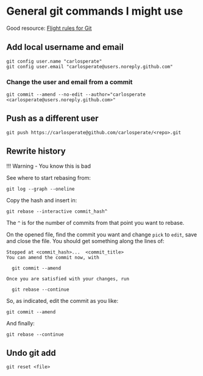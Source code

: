 # General git commands I might use

Good resource: [Flight rules for Git](https://github.com/k88hudson/git-flight-rules)


## Add local username and email

```
git config user.name "carlosperate"
git config user.email "carlosperate@users.noreply.github.com"
```

### Change the user and email from a commit

```
git commit --amend --no-edit --author="carlosperate <carlosperate@users.noreply.github.com>"
```


## Push as a different user

```
git push https://carlosperate@github.com/carlosperate/<repo>.git
```


## Rewrite history

!!! Warning - You know this is bad

See where to start rebasing from:

```
git log --graph --oneline
```

Copy the hash and insert in:

```
git rebase --interactive commit_hash^
```

The `^` is for the number of commits from that point you want to rebase.

On the opened file, find the commit you want and change `pick` to `edit`, save and close the file. You should get something along the lines of:

```
Stopped at <commit_hash>...  <commit_title>
You can amend the commit now, with

  git commit --amend 

Once you are satisfied with your changes, run

  git rebase --continue
```

So, as indicated, edit the commit as you like:

```
git commit --amend
```

And finally:

```
git rebase --continue
```


## Undo git add

```
git reset <file>
```
